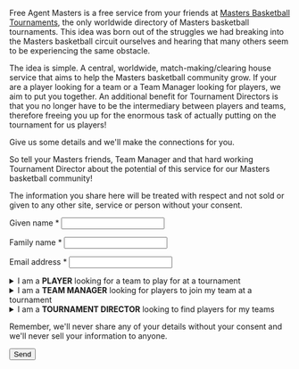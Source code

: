 Free Agent Masters is a free service from your friends at [Masters Basketball Tournaments](https://www.mastersbasketballtournaments.com/), the only worldwide directory of Masters basketball tournaments. This idea was born out of the struggles we had breaking into the Masters basketball circuit ourselves and hearing that many others seem to be experiencing the same obstacle.

The idea is simple. A central, worldwide, match-making/clearing house service that aims to help the Masters basketball community grow. If your are a player looking for a team or a Team Manager looking for players, we aim to put you together. An additional benefit for Tournament Directors is that you no longer have to be the intermediary between players and teams, therefore freeing you up for the enormous task of actually putting on the tournament for us players!

Give us some details and we'll make the connections for you.

So tell your Masters friends, Team Manager and that hard working Tournament Director about the potential of this service for our Masters basketball community!

The information you share here will be treated with respect and not sold or given to any other site, service or person without your consent.

<form action="/thank-you/" method="POST">
<p>
	<label for="givenname">Given name *</label>
	<input id="givenname" name="givenname" type="text" required>
</p>
<p>
	<label for="familyname">Family name *</label>
	<input id="familyname" name="familyname" type="text" required>
</p>
<p>
	<label for="email">Email address *</label>
	<input id="email" name="email" type="email" required>
</p>
<details name="role" >
	<summary>I am a <strong>PLAYER</strong> looking for a team to play for at a tournament</summary>
	<p>
		Select all the tournament competitions you are interested in:<br>
		(hold the ctrl/cmd key to select multiple competitions)
	</p>
<select id="tournament" name="tournament" size="10" multiple>
	{% for tournament in tournaments %}
		<optgroup label="{{ tournament.name }}, {{ tournament.location }} ({{ tournament.dates }})">
			{% for competition in tournament.competitions %}
				<option value="{{ tournament.name }}~{{ competition.name }}">{{ competition.name }}</option>
			{% endfor %}
		</optgroup>
		<hr>
	{% endfor %}
</select>
	<p>
		<label for="profile">Playing experience</label>
		<textarea id="profile" name="profile" rows="6"></textarea>
	</p>
</details>

<details name="role" >
	<summary>I am a <strong>TEAM MANAGER</strong> looking for players to join my team at a tournament</summary>
	<p>
		<label for="teamName">Team name</label>
		<input id="teamName" name="teamName" type="text">
	</p>
	<p>
		<label for="teamManager">My team is looking for players in the following tournament competition:</label>
		<select id="teamManager" name="teamManager" size="10">
			{% for tournament in tournaments %}
				<optgroup label="{{ tournament.name }}, {{ tournament.location }} ({{ tournament.dates }})">
					{% for competition in tournament.competitions %}
						<option value="{{ tournament.name }}~{{ competition.name }}">{{ competition.name }}</option>
					{% endfor %}
				</optgroup>
				<hr>
			{% endfor %}
		</select>
	</p>
</details>

<details name="role" >
	<summary>I am a <strong>TOURNAMENT DIRECTOR</strong> looking to find players for my teams</summary>
	<p>Select all the tournament competitions that are looking for players<br>
	(hold the ctrl/cmd key to select multiple competitions)
	</p>
	<p>
		<select id="tournamentDirector" name="tournamentDirector" size="10" multiple>
			{% for tournament in tournaments %}
				<optgroup label="{{ tournament.name }}, {{ tournament.location }} ({{ tournament.dates }})">
					{% for competition in tournament.competitions %}
						<option value="{{ tournament.name }}~{{ competition.name }}">{{ competition.name }}</option>
					{% endfor %}
				</optgroup>
				<hr>
			{% endfor %}
		</select>
	</p>
</details>

Remember, we'll never share any of your details without your consent and we'll never sell your information to anyone.

<button>Send</button>
</form>
